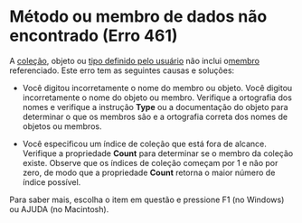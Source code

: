 
# Método ou membro de dados não encontrado (Erro 461)

A [coleção](b8bdf64f-5920-1ae9-16d0-b26d09524a30.md), objeto ou [tipo definido pelo usuário](b8bdf64f-5920-1ae9-16d0-b26d09524a30.md) não inclui o[membro](b8bdf64f-5920-1ae9-16d0-b26d09524a30.md) referenciado. Este erro tem as seguintes causas e soluções:



- Você digitou incorretamente o nome do membro ou objeto. Você digitou incorretamente o nome do objeto ou membro. Verifique a ortografia dos nomes e verifique a instrução  **Type** ou a documentação do objeto para determinar o que os membros são e a ortografia correta dos nomes de objetos ou membros.
    
- Você especificou um índice de coleção que está fora de alcance. Verifique a propriedade  **Count** para determinar se o membro da coleção existe. Observe que os índices de coleção começam por 1 e não por zero, de modo que a propriedade **Count** retorna o maior número de índice possível.
    

Para saber mais, escolha o item em questão e pressione F1 (no Windows) ou AJUDA (no Macintosh).
